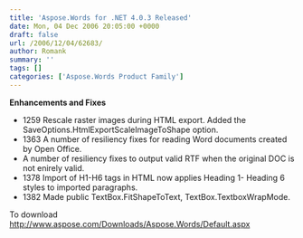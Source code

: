 ```yaml
---
title: 'Aspose.Words for .NET 4.0.3 Released'
date: Mon, 04 Dec 2006 20:05:00 +0000
draft: false
url: /2006/12/04/62683/
author: Romank
summary: ''
tags: []
categories: ['Aspose.Words Product Family']
---
```


**Enhancements and Fixes**

*   1259 Rescale raster images during HTML export. Added the SaveOptions.HtmlExportScaleImageToShape option.
*   1363 A number of resiliency fixes for reading Word documents created by Open Office.
*   A number of resiliency fixes to output valid RTF when the original DOC is not enirely valid.
*   1378 Import of H1-H6 tags in HTML now applies Heading 1- Heading 6 styles to imported paragraphs.
*   1382 Made public TextBox.FitShapeToText, TextBox.TextboxWrapMode.

To download http://www.aspose.com/Downloads/Aspose.Words/Default.aspx








